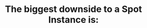 ---
layout: all-exams
title: "The biggest downside to a Spot Instance is:"
blurb: "Spot Instances are exactly the same as any other instance, with the exception of the fact that they are cheaper and can potentially be interrupted and ta"
quid: 96
---